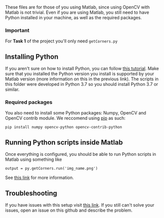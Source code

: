 These files are for those of you using Matlab, since using OpenCV with Matlab is not trivial. Even if you are using Matlab, you still need to have Python installed in your machine, as well as the required packages.

### Important
For **Task 1** of the project you'll only need `getCorners.py`

## Installing Python
If you aren't sure on how to install Python, you can follow [this tutorial](https://www.mathworks.com/help/matlab/matlab_external/install-supported-python-implementation.html).
Make sure that you installed the Python version you install is supported by your Matlab version (more information on this in the previous link). The scripts in this folder were developed in Python 3.7 so you should install Python 3.7 or similar.

### Required packages
You also need to install some Python packages: Numpy, OpenCV and OpenCV contrib module. We reccomend using [pip](https://pip.pypa.io/en/stable/installation/) as such:

`pip install numpy opencv-python opencv-contrib-python`

## Running Python scripts inside Matlab
Once everything is configured, you should be able to run Python scripts in Matlab using something like

`output = py.getCorners.run('img_name.png')`

See [this link](https://www.mathworks.com/help/matlab/matlab_external/call-user-defined-custom-module.html) for more information.

## Troubleshooting
If you have issues with this setup visit [this link](https://github.com/altermarkive/Calling-Python-from-Matlab). If you still can't solve your issues, open an issue on this github and describe the problem.
